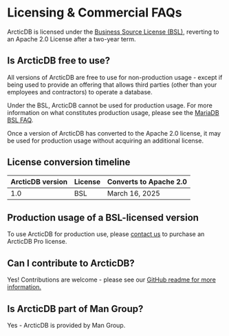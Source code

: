 # Licensing & Commercial FAQs

ArcticDB is licensed under the [Business Source License (BSL)](https://mariadb.com/bsl-faq-mariadb/), reverting to an Apache 2.0 License after a two-year term. 

## Is ArcticDB free to use?

All versions of ArcticDB are free to use for non-production usage - except if being used to provide an offering that allows third parties (other than your employees and contractors) to operate a database.

Under the BSL, ArcticDB cannot be used for production usage. For more information on what constitutes production usage, please see the [MariaDB BSL FAQ](https://mariadb.com/bsl-faq-mariadb/). 

Once a version of ArcticDB has converted to the Apache 2.0 license, it may be used for production usage without acquiring an additional license.

## License conversion timeline

| ArcticDB version | License | Converts to Apache 2.0 |
|------------------|---------|------------------------|
| 1.0              | BSL     | March 16, 2025         |

## Production usage of a BSL-licensed version

To use ArcticDB for production use, please [contact us](http://arcticdb.com) to purchase an ArcticDB Pro license. 

## Can I contribute to ArcticDB?

Yes! Contributions are welcome - please see our [GitHub readme for more information.](https://github.com/man-group/ArcticDB/blob/docs/update-readme/README.md#Contributing)

## Is ArcticDB part of Man Group?

Yes - ArcticDB is provided by Man Group.

